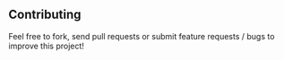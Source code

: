 ## Contributing


Feel free to fork, send pull requests or submit feature requests / bugs to improve this project!
